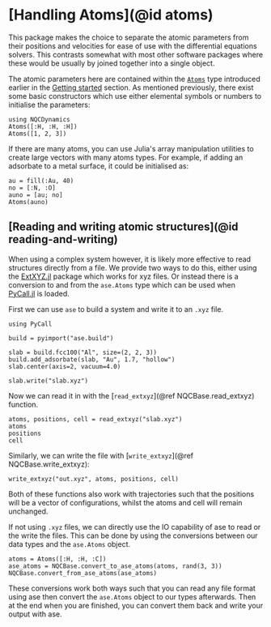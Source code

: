 # [Handling Atoms](@id atoms)

This package makes the choice to separate the atomic parameters from their positions and
velocities for ease of use with the differential equations solvers.
This contrasts somewhat with most other software packages where these would be usually
by joined together into a single object.

The atomic parameters here are contained within the
[`Atoms`](@ref) type introduced earlier
in the [Getting started](@ref) section.
As mentioned previously, there exist some basic constructors which use either elemental
symbols or numbers to initialise the parameters:
```@repl atoms
using NQCDynamics
Atoms([:H, :H, :H])
Atoms([1, 2, 3])
```

If there are many atoms, you can use Julia's array manipulation utilities to create
large vectors with many atoms types.
For example, if adding an adsorbate to a metal surface, it could be initialised as:
```@repl atoms
au = fill(:Au, 40)
no = [:N, :O]
auno = [au; no]
Atoms(auno)
```

## [Reading and writing atomic structures](@id reading-and-writing)

When using a complex system however, it is likely more effective to read structures directly
from a file.
We provide two ways to do this, either using the 
[ExtXYZ.jl](https://github.com/libAtoms/ExtXYZ.jl) package which works for xyz files.
Or instead there is a conversion to and from the `ase.Atoms` type which can be used
when [PyCall.jl](https://github.com/JuliaPy/PyCall.jl) is loaded.

First we can use `ase` to build a system and write it to an `.xyz` file.
```@example atoms
using PyCall

build = pyimport("ase.build")

slab = build.fcc100("Al", size=(2, 2, 3))
build.add_adsorbate(slab, "Au", 1.7, "hollow")
slab.center(axis=2, vacuum=4.0)

slab.write("slab.xyz")
```

Now we can read it in with the [`read_extxyz`](@ref NQCBase.read_extxyz)
function.
```@repl atoms
atoms, positions, cell = read_extxyz("slab.xyz")
atoms
positions
cell
```

Similarly, we can write the file with
[`write_extxyz`](@ref NQCBase.write_extxyz):
```@repl atoms
write_extxyz("out.xyz", atoms, positions, cell)
```
Both of these functions also work with trajectories such that the positions will be a vector
of configurations, whilst the atoms and cell will remain unchanged.

If not using `.xyz` files, we can directly use the IO capability of ase to read or the write
the files.
This can be done by using the conversions between our data types and the `ase.Atoms` object.
```@repl atoms
atoms = Atoms([:H, :H, :C])
ase_atoms = NQCBase.convert_to_ase_atoms(atoms, rand(3, 3))
NQCBase.convert_from_ase_atoms(ase_atoms)
```
These conversions work both ways such that you can read any file format using
ase then convert the `ase.Atoms` object to our types afterwards.
Then at the end when you are finished, you can convert them back and write your output
with ase.
